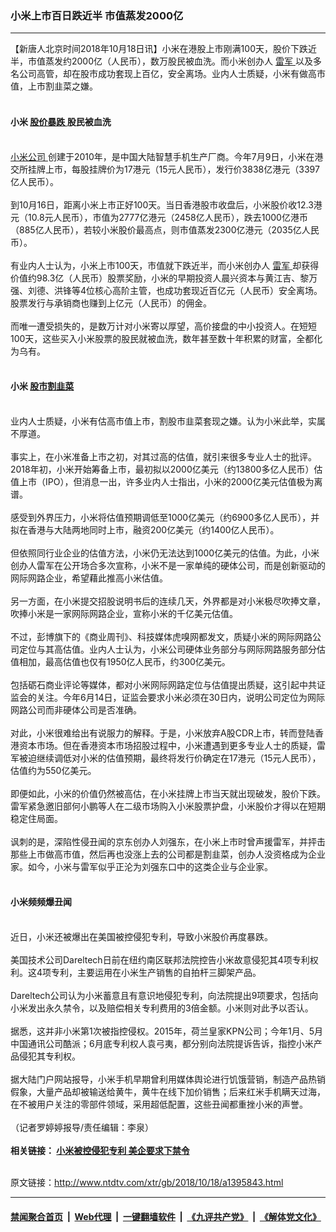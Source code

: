 ### 小米上市百日跌近半 市值蒸发2000亿
------------------------

<div class="wysiwyg">
 【新唐人北京时间2018年10月18日讯】小米在港股上市刚满100天，股价下跌近半，市值蒸发约2000亿（人民币），数万股民被血洗。而小米创办人
 <a href="http://www.ntdtv.com/xtr/gb/articlelistbytag_雷军.html" target="_blank">
  雷军
 </a>
 以及多名公司高管，却在股市成功套现上百亿，安全离场。业内人士质疑，小米有做高市值，上市割韭菜之嫌。
 <br/>
 <br/>
 <h4>
  小米
  <a href="http://www.ntdtv.com/xtr/gb/articlelistbytag_股价暴跌.html" target="_blank">
   股价暴跌
  </a>
  股民被血洗
 </h4>
 <br/>
 <a href="http://www.ntdtv.com/xtr/gb/articlelistbytag_小米公司.html" target="_blank">
  小米公司
 </a>
 创建于2010年，是中国大陆智慧手机生产厂商。今年7月9日，小米在港交所挂牌上市，每股挂牌价为17港元（15元人民币），发行价3838亿港元（3397亿人民币）。
 <br/>
 <br/>
 到10月16日，距离小米上市正好100天。当日香港股市收盘后，小米股价收12.3港元（10.8元人民币），市值为2777亿港元（2458亿人民币），跌去1000亿港币（885亿人民币），若较小米股价最高点，则市值蒸发2300亿港元（2035亿人民币）。
 <br/>
 <br/>
 有业内人士认为，小米上市100天，市值就下跌近半，而小米创办人
 <a href="http://www.ntdtv.com/xtr/gb/articlelistbytag_雷军.html" target="_blank">
  雷军
 </a>
 却获得价值约98.3亿（人民币）股票奖励，小米的早期投资人晨兴资本与黄江吉、黎万强、刘德、洪锋等4位核心高阶主管，也成功套现近百亿元（人民币）安全离场。股票发行与承销商也赚到上亿元（人民币）的佣金。
 <br/>
 <br/>
 而唯一遭受损失的，是数万计对小米寄以厚望，高价接盘的中小投资人。在短短100天，这些买入小米股票的股民就被血洗，数年甚至数十年积累的财富，全都化为乌有。
 <br/>
 <br/>
 <h4>
  小米
  <a href="http://www.ntdtv.com/xtr/gb/articlelistbytag_股市割韭菜.html" target="_blank">
   股市割韭菜
  </a>
 </h4>
 <br/>
 业内人士质疑，小米有估高市值上市，割股市韭菜套现之嫌。认为小米此举，实属不厚道。
 <br/>
 <br/>
 事实上，在小米准备上市之初，对其过高的估值，就引来很多专业人士的批评。2018年初，小米开始筹备上市，最初拟以2000亿美元（约13800多亿人民币）估值上市（IPO），但消息一出，许多业内人士指出，小米的2000亿美元估值极为离谱。
 <br/>
 <br/>
 感受到外界压力，小米将估值预期调低至1000亿美元（约6900多亿人民币），并拟在香港与大陆两地同时上市，融资200亿美元（约1400亿人民币）。
 <br/>
 <br/>
 但依照同行业企业的估值方法，小米仍无法达到1000亿美元的估值。为此，小米创办人雷军在公开场合多次宣称，小米不是一家单纯的硬体公司，而是创新驱动的网际网路企业，希望藉此推高小米估值。
 <br/>
 <br/>
 另一方面，在小米提交招股说明书后的连续几天，外界都是对小米极尽吹捧文章，吹捧小米是一家网际网路企业，宣称小米的千亿美元估值。
 <br/>
 <br/>
 不过，彭博旗下的《商业周刊》、科技媒体虎嗅网都发文，质疑小米的网际网路公司定位与其高估值。业内人士认为，小米公司硬体业务部分与网际网路服务部分估值相加，最高估值也仅有1950亿人民币，约300亿美元。
 <br/>
 <br/>
 包括砺石商业评论等媒体，都对小米网际网路定位与估值提出质疑，这引起中共证监会的关注。今年6月14日，证监会要求小米必须在30日内，说明公司定位为网际网路公司而非硬体公司是否准确。
 <br/>
 <br/>
 对此，小米很难给出有说服力的解释。于是，小米放弃A股CDR上市，转而登陆香港资本市场。但在香港资本市场招股过程中，小米遭遇到更多专业人士的质疑，雷军被迫继续调低对小米的估值预期，最终将发行价确定在17港元（15元人民币），估值约为550亿美元。
 <br/>
 <br/>
 即便如此，小米的价值仍然被高估，在小米挂牌上市当天就出现破发，股价下跌。雷军紧急邀旧部何小鹏等人在二级市场购入小米股票护盘，小米股价才得以在短期稳定住局面。
 <br/>
 <br/>
 讽刺的是，深陷性侵丑闻的京东创办人刘强东，在小米上市时曾声援雷军，并抨击那些上市做高市值，然后再也没涨上去的公司都是割韭菜，创办人没资格成为企业家。如今，小米与雷军似乎正沦为刘强东口中的这类企业与企业家。
 <br/>
 <br/>
 <h4>
  小米频频爆丑闻
 </h4>
 <br/>
 近日，小米还被爆出在美国被控侵犯专利，导致小米股价再度暴跌。
 <br/>
 <br/>
 美国技术公司Dareltech日前在纽约南区联邦法院控告小米故意侵犯其4项专利权利。这4项专利，主要运用在小米生产销售的自拍杆三脚架产品。
 <br/>
 <br/>
 Dareltech公司认为小米蓄意且有意识地侵犯专利，向法院提出9项要求，包括向小米发出永久禁令，以及赔偿相关专利费用的3倍金额。小米则对此予以否认。
 <br/>
 <br/>
 据悉，这并非小米第1次被指控侵权。2015年，荷兰皇家KPN公司；今年1月、5月中国通讯公司酷派；6月底专利权人袁弓夷，都分别向法院提诉告诉，指控小米产品侵犯其专利权。
 <br/>
 <br/>
 据大陆门户网站报导，小米手机早期曾利用媒体舆论进行饥饿营销，制造产品热销假象，大量产品却被输送给黄牛，黄牛在线下加价销售；后来红米手机瞒天过海，在不被用户关注的零部件领域，采用超低配置，这些丑闻都重挫小米的声誉。
 <br/>
 <br/>
 （记者罗婷婷报导/责任编辑：李泉）
 <br/>
 <br/>
 <b>
  相关链接：
  <a href="http://www.ntdtv.com/xtr/b5/2018/10/03/a1393922.html">
   小米被控侵犯专利 美企要求下禁令
  </a>
 </b>
</div>

<br/>原文链接：http://www.ntdtv.com/xtr/gb/2018/10/18/a1395843.html


------------------------
#### [禁闻聚合首页](https://github.com/gfw-breaker/banned-news/blob/master/README.md) &nbsp;|&nbsp; [Web代理](https://github.com/gfw-breaker/open-proxy/blob/master/README.md) &nbsp;|&nbsp; [一键翻墙软件](https://github.com/gfw-breaker/nogfw/blob/master/README.md) &nbsp;|&nbsp; [《九评共产党》](https://github.com/gfw-breaker/9ping.md/blob/master/README.md#九评之一评共产党是什么) &nbsp;|&nbsp; [《解体党文化》](https://github.com/gfw-breaker/jtdwh.md/blob/master/README.md#绪论)